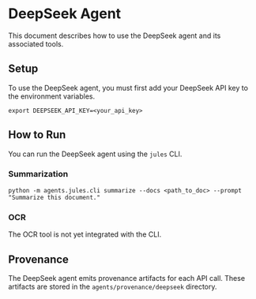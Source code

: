 # DeepSeek Agent

This document describes how to use the DeepSeek agent and its associated tools.

## Setup

To use the DeepSeek agent, you must first add your DeepSeek API key to the environment variables.

```
export DEEPSEEK_API_KEY=<your_api_key>
```

## How to Run

You can run the DeepSeek agent using the `jules` CLI.

### Summarization

```
python -m agents.jules.cli summarize --docs <path_to_doc> --prompt "Summarize this document."
```

### OCR

The OCR tool is not yet integrated with the CLI.

## Provenance

The DeepSeek agent emits provenance artifacts for each API call. These artifacts are stored in the `agents/provenance/deepseek` directory.
